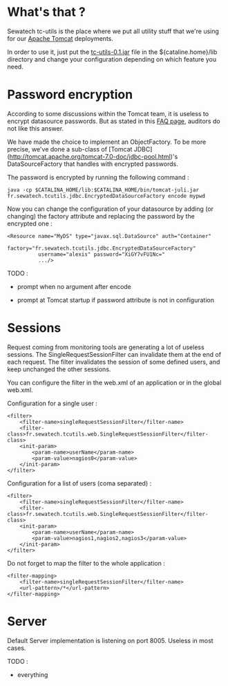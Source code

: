 # What's that ?

Sewatech tc-utils is the place where we put all utility stuff that we're using for our 
[Apache Tomcat](http://tomcat.apache.org) deployments. 

In order to use it, just put the [tc-utils-0.1.jar](https://repo1.maven.org/maven2/fr/sewatech/utils/tc-utils/0.1/tc-utils-0.1.jar) 
file in the ${cataline.home}/lib directory and change your configuration depending on which feature you need.

# Password encryption

According to some discussions within the Tomcat team, it is useless to encrypt datasource passwords. But as stated in 
this [FAQ page](http://wiki.apache.org/tomcat/FAQ/Password), auditors do not like this answer.
 
We have made the choice to implement an ObjectFactory. To be more precise, we've done a sub-class of [Tomcat JDBC]
(http://tomcat.apache.org/tomcat-7.0-doc/jdbc-pool.html)'s DataSourceFactory that handles with encrypted passwords. 

The password is encrypted by running the following command :

    java -cp $CATALINA_HOME/lib:$CATALINA_HOME/bin/tomcat-juli.jar fr.sewatech.tcutils.jdbc.EncryptedDataSourceFactory encode mypwd

Now you can change the configuration of your datasource by adding (or changing) the factory attribute and replacing the 
password by the encrypted one :
   
    <Resource name="MyDS" type="javax.sql.DataSource" auth="Container" 
              factory="fr.sewatech.tcutils.jdbc.EncryptedDataSourceFactory"
              username="alexis" password="XiGY7vFU1Nc=" 
              .../> 

TODO :
 
* prompt when no argument after encode

* prompt at Tomcat startup if password attribute is not in configuration

# Sessions

Request coming from monitoring tools are generating a lot of useless sessions. The SingleRequestSessionFilter can 
invalidate them at the end of each request. The filter invalidates the session of some defined users, and keep unchanged 
the other sessions.

You can configure the filter in the web.xml of an application or in the global web.xml.

Configuration for a single user :

    <filter>
        <filter-name>singleRequestSessionFilter</filter-name>
        <filter-class>fr.sewatech.tcutils.web.SingleRequestSessionFilter</filter-class>
        <init-param>
            <param-name>userName</param-name>
            <param-value>nagios0</param-value>
        </init-param>
    </filter>
    
Configuration for a list of users (coma separated) :

    <filter>
        <filter-name>singleRequestSessionFilter</filter-name>
        <filter-class>fr.sewatech.tcutils.web.SingleRequestSessionFilter</filter-class>
        <init-param>
            <param-name>userName</param-name>
            <param-value>nagios1,nagios2,nagios3</param-value>
        </init-param>
    </filter>

Do not forget to map the filter to the whole application :
    
    <filter-mapping>
        <filter-name>singleRequestSessionFilter</filter-name>
        <url-pattern>/*</url-pattern>
    </filter-mapping>



# Server

Default Server implementation is listening on port 8005. Useless in most cases.

TODO :

* everything

